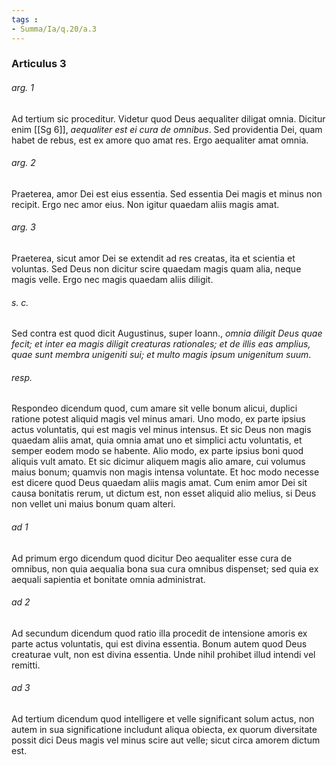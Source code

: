 ```yaml
---
tags : 
- Summa/Ia/q.20/a.3
---
```


### Articulus 3

###### arg. 1
Ad tertium sic proceditur. Videtur quod Deus aequaliter diligat omnia. Dicitur enim [[Sg 6]], *aequaliter est ei cura de omnibus*. Sed providentia Dei, quam habet de rebus, est ex amore quo amat res. Ergo aequaliter amat omnia.

###### arg. 2
Praeterea, amor Dei est eius essentia. Sed essentia Dei magis et minus non recipit. Ergo nec amor eius. Non igitur quaedam aliis magis amat.

###### arg. 3
Praeterea, sicut amor Dei se extendit ad res creatas, ita et scientia et voluntas. Sed Deus non dicitur scire quaedam magis quam alia, neque magis velle. Ergo nec magis quaedam aliis diligit.

###### s. c.
Sed contra est quod dicit Augustinus, super Ioann., *omnia diligit Deus quae fecit; et inter ea magis diligit creaturas rationales; et de illis eas amplius, quae sunt membra unigeniti sui; et multo magis ipsum unigenitum suum*.

###### resp.
Respondeo dicendum quod, cum amare sit velle bonum alicui, duplici ratione potest aliquid magis vel minus amari. Uno modo, ex parte ipsius actus voluntatis, qui est magis vel minus intensus. Et sic Deus non magis quaedam aliis amat, quia omnia amat uno et simplici actu voluntatis, et semper eodem modo se habente. Alio modo, ex parte ipsius boni quod aliquis vult amato. Et sic dicimur aliquem magis alio amare, cui volumus maius bonum; quamvis non magis intensa voluntate. Et hoc modo necesse est dicere quod Deus quaedam aliis magis amat. Cum enim amor Dei sit causa bonitatis rerum, ut dictum est, non esset aliquid alio melius, si Deus non vellet uni maius bonum quam alteri.

###### ad 1
Ad primum ergo dicendum quod dicitur Deo aequaliter esse cura de omnibus, non quia aequalia bona sua cura omnibus dispenset; sed quia ex aequali sapientia et bonitate omnia administrat.

###### ad 2
Ad secundum dicendum quod ratio illa procedit de intensione amoris ex parte actus voluntatis, qui est divina essentia. Bonum autem quod Deus creaturae vult, non est divina essentia. Unde nihil prohibet illud intendi vel remitti.

###### ad 3
Ad tertium dicendum quod intelligere et velle significant solum actus, non autem in sua significatione includunt aliqua obiecta, ex quorum diversitate possit dici Deus magis vel minus scire aut velle; sicut circa amorem dictum est.

